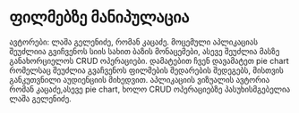 # ფილმებზე მანიპულაცია
ავტორები: ლაშა გელენიძე, რომან კაცაძე.
მოცემული აპლიკაციას შეუძლიია გვიჩვენოს სიის სახით ბაზის მონაცემები, ასევე შეუძლია მასზე განახორციელოს CRUD ოპერაციები.
დამატებით ჩვენ დავამატეთ pie chart რომელსაც შეუძლია გვაჩვენოს ფილმების შედარების შედეგებს, მისთვის განკუთვნილი აუდიენციის მიხედვით.
აპლიკაციის ვიზუალის ავტორია რომან კაცაძე,ასევე pie chart, ხოლო CRUD ოპერაციებზე პასუხისმგებელია ლაშა გელენიძე.
